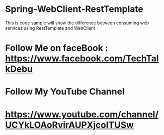 # Spring-WebClient-RestTemplate
This is code sample will show the difference between consuming web services using RestTemplate and WebClient

# Follow Me on faceBook  :  https://www.facebook.com/TechTalkDebu
# Follow My YouTube Channel
# https://www.youtube.com/channel/UCYkLOAoRvirAUPXjcolTUSw
